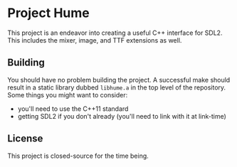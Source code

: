 Project Hume
============

This project is an endeavor into creating a useful C++ interface for SDL2.
This includes the mixer, image, and TTF extensions as well.

Building
--------
You should have no problem building the project.
A successful make should result in a static library dubbed `libhume.a` in the top level of the repository.
Some things you might want to consider:

* you'll need to use the C++11 standard
* getting SDL2 if you don't already (you'll need to link with it at link-time)

License
-------
This project is closed-source for the time being.

